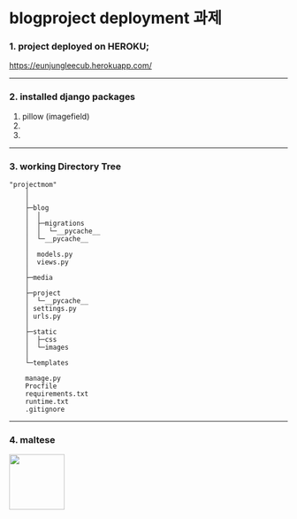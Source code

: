 # blogproject deployment 과제  


### 1. project deployed on HEROKU;
<https://eunjungleecub.herokuapp.com/>

---

### 2. installed django packages ###  

1. pillow (imagefield)  
2. 
3. 

--- 

### 3. working Directory Tree

    "projectmom"
        │ 
        │  
        ├─blog  
        │  │  
        │  ├─migrations  
        │  │  └─__pycache__  
        │  └─__pycache__ 
        │  
        │  models.py  
        │  views.py  
        │  
        ├─media  
        │  
        ├─project  
        │  └─__pycache__  
        │ settings.py  
        │ urls.py  
        │  
        ├─static  
        │  ├─css  
        │  └─images  
        │  
        └─templates   
        
        manage.py
        Procfile
        requirements.txt
        runtime.txt
        .gitignore

--- 

### 4. maltese

<img src="https://upload.wikimedia.org/wikipedia/commons/8/86/Maltese_puppy.jpeg" width="100px" height="100px">

